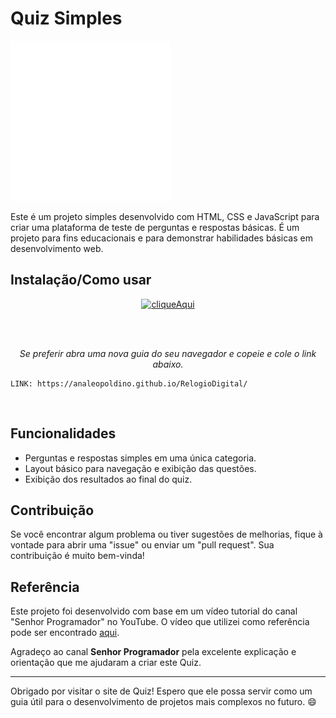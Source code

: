 # Quiz Simples

![Quiz Logo](imagens/quiz_rd.png)


Este é um projeto simples desenvolvido com HTML, CSS e JavaScript para criar uma plataforma de teste de perguntas e respostas básicas. É um projeto para fins educacionais e para demonstrar habilidades básicas em desenvolvimento web.


## Instalação/Como usar

<p align="center">
<a href="https://analeopoldino.github.io/Quiz/" align="center"><img src="https://i.imgur.com/abgYAhj.png" alt="cliqueAqui"></a>
</p>
<br>
<br>

<p align="center"><i> Se preferir abra uma nova guia do seu navegador e copeie e cole o link abaixo.</i></p>

<p align="center">

```
LINK: https://analeopoldino.github.io/RelogioDigital/
```
</p>
<br>


## Funcionalidades

* Perguntas e respostas simples em uma única categoria.
* Layout básico para navegação e exibição das questões.
* Exibição dos resultados ao final do quiz.


## Contribuição
Se você encontrar algum problema ou tiver sugestões de melhorias, fique à vontade para abrir uma "issue" ou enviar um "pull request". Sua contribuição é muito bem-vinda!


## Referência

Este projeto foi desenvolvido com base em um vídeo tutorial do canal "Senhor Programador" no YouTube. O vídeo que utilizei como referência pode ser encontrado [aqui](https://youtu.be/IV34pOplBsY).

Agradeço ao canal **Senhor Programador** pela excelente explicação e orientação que me ajudaram a criar este Quiz.

---

Obrigado por visitar o site de Quiz! Espero que ele possa servir como um guia útil para o desenvolvimento de projetos mais complexos no futuro. 😄
